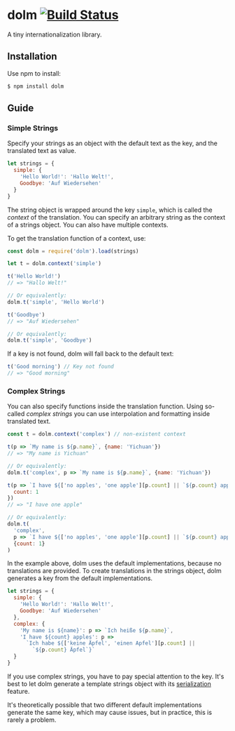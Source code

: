 # dolm [![Build Status](https://travis-ci.org/yishn/dolm.svg?branch=master)](https://travis-ci.org/yishn/dolm)

A tiny internationalization library.

## Installation

Use npm to install:

```js
$ npm install dolm
```

## Guide

### Simple Strings

Specify your strings as an object with the default text as the key, and the
translated text as value.

```js
let strings = {
  simple: {
    'Hello World!': 'Hallo Welt!',
    Goodbye: 'Auf Wiedersehen'
  }
}
```

The string object is wrapped around the key `simple`, which is called the
_context_ of the translation. You can specify an arbitrary string as the context
of a strings object. You can also have multiple contexts.

To get the translation function of a context, use:

```js
const dolm = require('dolm').load(strings)

let t = dolm.context('simple')

t('Hello World!')
// => "Hallo Welt!"

// Or equivalently:
dolm.t('simple', 'Hello World')

t('Goodbye')
// => "Auf Wiedersehen"

// Or equivalently:
dolm.t('simple', 'Goodbye')
```

If a key is not found, dolm will fall back to the default text:

```js
t('Good morning') // Key not found
// => "Good morning"
```

### Complex Strings

You can also specify functions inside the translation function. Using so-called
_complex strings_ you can use interpolation and formatting inside translated
text.

```js
const t = dolm.context('complex') // non-existent context

t(p => `My name is ${p.name}`, {name: 'Yichuan'})
// => "My name is Yichuan"

// Or equivalently:
dolm.t('complex', p => `My name is ${p.name}`, {name: 'Yichuan'})

t(p => `I have ${['no apples', 'one apple'][p.count] || `${p.count} apples`}`, {
  count: 1
})
// => "I have one apple"

// Or equivalently:
dolm.t(
  'complex',
  p => `I have ${['no apples', 'one apple'][p.count] || `${p.count} apples`}`,
  {count: 1}
)
```

In the example above, dolm uses the default implementations, because no
translations are provided. To create translations in the strings object, dolm
generates a key from the default implementations.

```js
let strings = {
  simple: {
    'Hello World!': 'Hallo Welt!',
    Goodbye: 'Auf Wiedersehen'
  },
  complex: {
    'My name is ${name}': p => `Ich heiße ${p.name}`,
    'I have ${count} apples': p =>
      `Ich habe ${['keine Äpfel', 'einen Apfel'][p.count] ||
        `${p.count} Äpfel`}`
  }
}
```

If you use complex strings, you have to pay special attention to the key. It's
best to let dolm generate a template strings object with its
[serialization](#serialization) feature.

It's theoretically possible that two different default implementations generate
the same key, which may cause issues, but in practice, this is rarely a problem.
